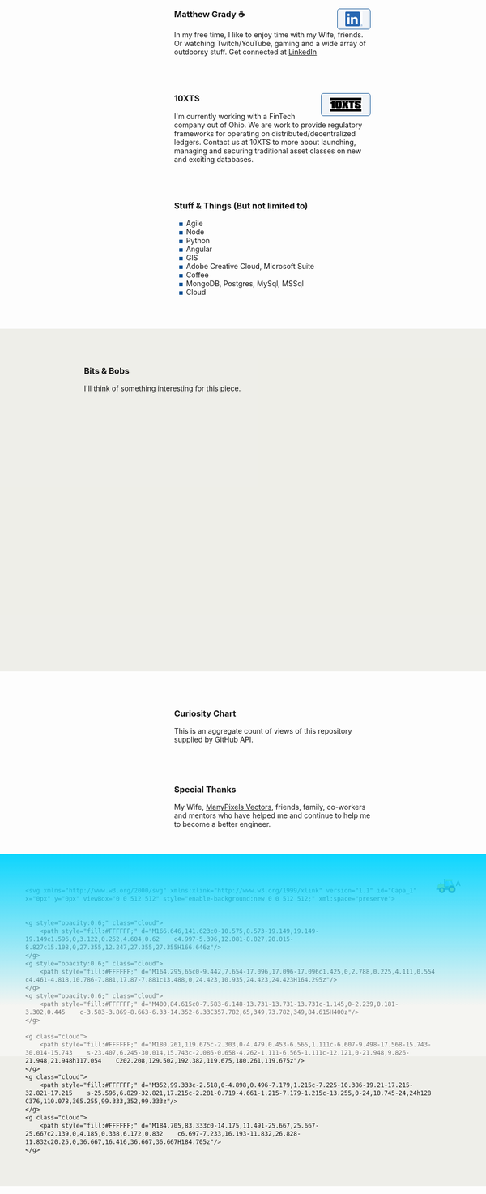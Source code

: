 <link rel="apple-touch-icon" sizes="180x180" href="/apple-touch-icon.png">
<link rel="icon" type="image/png" sizes="32x32" href="/favicon-32x32.png">
<link rel="icon" type="image/png" sizes="16x16" href="/favicon-16x16.png">
<link rel="manifest" href="/site.webmanifest">
<link rel="stylesheet" href="https://cdnjs.cloudflare.com/ajax/libs/animate.css/4.1.1/animate.min.css" />
<link rel="stylesheet" href="https://cdn.jsdelivr.net/gh/openlayers/openlayers.github.io@master/en/v6.8.1/css/ol.css" type="text/css">
<style>
.map {
	width: 100%;
	height: 500px;
}
</style>
<script src="https://cdn.jsdelivr.net/gh/openlayers/openlayers.github.io@master/en/v6.8.1/build/ol.js"></script>

<div class="row">
	<div class="row-logo" style="background-image:url('./Watermelon_Monochromatic.svg');"></div>
	<div class="row-item">
		<h3>Matthew Grady ☕ <a href="https://linkedin.com/in/matthew-grady-7b752a16"><img class="hover-friends" src="./LI-In-Bug.png" style=" float: right; max-width: 66px;
    padding: 5px 15px;
    border: 1px solid #155799; 
    background: rgba(21, 87, 153, .05);
    border-radius: 5px; max-height: 29.06px;"></a></h3>
		<div id="about"></div> In my free time, I like to enjoy time with my Wife, friends. Or watching Twitch/YouTube, gaming and a wide array of outdoorsy stuff. Get connected at <a href="https://linkedin.com/in/matthew-grady-7b752a16">LinkedIn</a>
	</div>
</div>
<script>
document.getElementById("about").innerHTML = "Hi, I'm Matthew. I do solo and agile full-stack stuff and things from behind a monitor ( or 2, or 3 ).";
const header = document.getElementsByTagName("header");
window.onwheel = function(event) {
	headerScrollFunction(event)
};

function headerScrollFunction(event) {
	if(document.documentElement.scrollTop > 10 && event.deltaY > 0) {
		header[0].classList.remove('expand');
		header[0].classList.add('collapse');
	} else if(document.documentElement.scrollTop < 10 && event.deltaY < 0) {
		header[0].classList.remove('collapse');
		header[0].classList.add('expand');
		window.scrollTo(0, 0);
	}
}
</script>
<style>

.parachute {
    margin: 200px;
    width: 400px;
    animation: xAxis 60s infinite cubic-bezier(0.02, 0.01, 0.21, 1);
    position: absolute;
    z-index: 99;
    top: 16.66px;
    left: 100px;
}
	
.parachute__img {
    animation: yAxis 60s infinite cubic-bezier(0.3, 0.27, 0.07, 1.64);
}

.parachute__img:before {
      content: "";
      display: block;
      width: 15px;
      height: 15px;
      background: url("https://dl.dropboxusercontent.com/s/7xthrrako1qpxy9/parachute.svg")
        no-repeat;
      animation: swing ease-in-out 1s infinite alternate;
      transform-origin: center -20px;
 }

.plane {
  background: url("https://dl.dropboxusercontent.com/s/egcs4ohbyrfa39n/aeroplane.svg")
    no-repeat;
  width: 42px;
  height: 42px;
  position: absolute;
  z-index: 99;
  top: -16px;
  left: -108px;
  animation: right linear 30s infinite;
}

@keyframes yAxis {
  33% {
    animation-timing-function: cubic-bezier(0.02, 0.01, 0.21, 1);
    transform: translateY(-200px);
  }
  66% {
    animation-timing-function: cubic-bezier(0, .2, -1.42, -6);
    transform: translateY(-200px);
  }
}

@keyframes xAxis {
  33% {
    animation-timing-function: cubic-bezier(0.3, 0.27, 0.07, 1.64);
    transform: translateX(700px);
  } 
  66% {
    animation-timing-function: cubic-bezier(0, 0, -1.15, -6.64);
    transform: translateX(700px);
  }
}

@keyframes swing {
  0% {
    transform: rotate(5deg);
  }
  100% {
    transform: rotate(-5deg);
  }
}


@keyframes right {
  0% {
    left: -108px;
  }	
  25% {
    left: calc(25% + 108px);
  }
  35% {
    left: calc(35% + 108px);
    top: 12px;
  }
  50% {
    left: calc(50% + 108px);
    top: 12px;
  }
  75% {
    left: calc(75% + 108px);
    top: 5px;
  }
  100% {
    left: calc(100% + 108px);
  }
}

.page-header {
	background-image: url('1610.m00.i125.n015.S.c12.310635362 Vector cartoon blue cloudy sky horizontal seamless pattern.jpg') !important;
	background-size: 85%;
	background-repeat: repeat;
	background-position: 0 0;
	/*adjust s value for speed*/
	animation: animatedBackground 850s linear infinite;
	z-index: 99;
	-webkit-box-shadow: 0px 10px 50px 13px #FFFFFF;
	box-shadow: 0px 10px 50px 13px #FFFFFF;
}

.page-header:after,
.page-header:before {
	content: '';
	display: block;
	position: absolute;
	top: 0;
	bottom: 0;
	left: 0;
	right: 0;
	mix-blend-mode: hard-light;
}

.page-header:before {
	background: linear-gradient(0deg, rgba(255, 255, 255, .4) 25%, rgba(0, 212, 255, 0.3) 100%);
	animation: OpacityAnim 60s ease-in-out 0s infinite alternate;
	border-bottom: 4px rgba(255, 255, 255, .4) solid;
}

.page-header:after {
	background: linear-gradient(0deg, rgba(85, 48, 83, 0.65) 25%, rgba(85, 48, 83, 0.45) 100%), rgba(0, 0, 0, .35) url('stars.png') repeat;
	animation: OpacityAnim 60s ease-in-out -60s infinite alternate, animatedBackground 1200s linear infinite;
	border-bottom: 4px rgba(0, 0, 0, .3) solid;
}

@keyframes OpacityAnim {
	0% {
		opacity: 1.0
	}

	100% {
		opacity: 0.0
	}
}

@keyframes animatedBackground {
	from {
		background-position: 0 0;
	}

	/*use negative width if you want it to flow right to left else and positive for left to right*/
	to {
		background-position: -10000px 0;
	}
}

.row {
	display: flex;
	margin-bottom: 50px;
	scroll-snap-align: start;
    z-index;99;
}

.row-logo {
	margin-right: 1rem;
    width: 100px;
    height: 100px;
    max-width: 100px;
    margin-right: 1rem;
    min-width: 100px;
    max-height: 100px;
    min-height: 100%;
    background-size: 100px 100px;
}

.row-logo:after {
	content: '';
	display: block;
	position: relative;
	top: -100px;
	bottom: 0;
	left: 0;
	right: 0;
    width: 100px;
    height: 100px;
}

.row-logo:before {
	content: '';
	display: block;
	position: relative;
	top: 0;
	bottom: 0;
	left: 0;
	right: 0;
    width: 100px;
    height: 100px;
}

.row-item {}

ul li {
	list-style-image: radial-gradient(circle, #155799, #155799);
	list-style-border: 1px solid #155799;
}

.collapse {
	display: flex;
	justify-content: center;
	align-items: center;
	animation: collapse .5s ease forwards, animatedBackground 850s linear infinite;
	background-size: 85%;
	background-repeat: repeat;
	background-position: 0 0;
}

.project-name {
	z-index: 100;
	position: relative;
}

.page-header a {
	z-index: 100;
	position: relative;
	color: rgba(255, 255, 255, .9);
	background-color: rgba(0, 0, 0, .4);
	border-color: white;
}

.collapse .project-name {
	font-size: 12px;
}

.collapse a.btn {
	display: none;
}

.expand {
	animation: expand .5s ease forwards, animatedBackground 850s linear infinite;
	padding-top: 80px;
	padding-bottom: 80px;
	background-size: 85%;
	background-repeat: repeat;
	background-position: 0 0;
}

.bottom-left {
	position: fixed;
	bottom: 18px;
	left: -10px;
}

.top-right {
	position: fixed;
	top: 60px;
	right: 00px;
}

.page-header {
	background-image: linear-gradient(120deg, #155799, #fff);
	position: sticky;
	top: 0px;
	padding-top: 80px;
	padding-bottom: 80px;
}

.main-content h1,
.main-content h2,
.main-content h3,
.main-content h4,
.main-content h5,
.main-content h6 {
	color: #155799;
}

@keyframes collapse {
	from {
		padding-top: 80px;
		padding-bottom: 80px;
	}

	to {
		padding-top: 2px;
		padding-bottom: 2px;
	}
}

@keyframes expand {
	from {
		padding-top: 2px;
		padding-bottom: 2px;
	}

	to {
		padding-top: 80px;
		padding-bottom: 80px;
	}
}

.flex-grow {
 flex-grow: 1;
}
.wide-stuffs {
 padding: 50px;
 background: rgb(203 203 185 / 30%);
}
</style>

<div class="parachute">
  <div class="parachute__img"></div>
</div>

<div class="plane">
  
</div>

<div class="row">
	<div class="row-logo" style="background-image:url('./Statue of liberty_Monochromatic.svg');"></div>
	<div class="row-item">
		<h3>10XTS <a href="mailto: info@10xts.com"><img src="./10xts.png" style=" float: right; max-width: 66px;
    padding: 5px 15px;
    border: 1px solid #155799; 
    background: rgba(21, 87, 153, .05);
    border-radius: 5px;"></a></h3> I'm currently working with a FinTech company out of Ohio. We are work to provide regulatory frameworks for operating on distributed/decentralized ledgers. Contact us at 10XTS to more about launching, managing and securing traditional asset classes on new and exciting databases.
	</div>
</div>
<div class="row">
	<div class="row-logo" style="background-image:url('./Data Arranging_Monochromatic.svg');"></div>
	<div class="row-item">
		<h3>Stuff & Things (But not limited to)</h3>
		<ul>
			<li>Agile</li>
			<li>Node</li>
			<li>Python</li>
			<li>Angular</li>
			<li>GIS</li>
			<li>Adobe Creative Cloud, Microsoft Suite</li>
			<li>Coffee</li>
			<li>MongoDB, Postgres, MySql, MSSql</li>
			<li>Cloud</li>
		</ul>
	</div>
</div>
<div class="row wide-stuffs" style="width: 100vw;
    margin: 0px;
    margin-left: calc(50% - 50vw);
    margin-bottom: 50px;">
	<div class="row-logo" style="background-image:url('./America_Monochromatic.svg');"></div>
	<div class="row-item flex-grow">
		<h3>Bits & Bobs</h3> I'll think of something interesting for this piece. <div id="map" class="map"></div>
		<script type="text/javascript">

			const parser = new DOMParser();

/* Async function used to retrieve start and end time from RADAR_1KM_RRAI layer GetCapabilities document */
async function getRadarStartEndTime() {
  let response = await fetch(
    "https://geo.weather.gc.ca/geomet/?lang=en&service=WMS&request=GetCapabilities&version=1.3.0&LAYERS=RADAR_1KM_RRAI"
  );
  let data = await response
    .text()
    .then((data) =>
      parser
        .parseFromString(data, "text/xml")
        .getElementsByTagName("Dimension")[0]
        .innerHTML.split("/")
    );
  return [new Date(data[0]), new Date(data[1])];
}

let frameRate = 1.0; // frames per second
let animationId = null;
let startTime = null;
let endTime = null;
let current_time = null;

let layers = [
	new ol.layer.Tile({
		source: new ol.source.XYZ({
			attributions: 'Copyright:© 2013 ESRI, i-cubed, GeoEye',
			url: 'https://services.arcgisonline.com/arcgis/rest/services/' + 'ESRI_Imagery_World_2D/MapServer/tile/{z}/{y}/{x}',
			maxZoom: 15,
			projection: 'EPSG:4326',
			tileSize: 512, // the tile size supported by the ArcGIS tile service
			maxResolution: 180 / 512, // Esri's tile grid fits 180 degrees on one 512 px tile
			wrapX: true,
		}),
	}),
    new ol.layer.Image({
        source: new ol.source.ImageWMS({
          format: "image/png",
          url: "https://geo.weather.gc.ca/geomet/",
          params: { LAYERS: "RADAR_1KM_RRAI", TILED: true },
          transition: 0
        }),
        opacity: .5
    })
];

let map = new ol.Map({
	target: "map",
	layers: layers,
	view: new ol.View({
		center: [ -81.37, 28.53 ],
		projection: 'EPSG:4326',
		zoom: 6,
		minZoom: 2,
	}),
});

function updateInfo(current_time) {
   // No Info Container At This time
}

function setTime() {
  current_time = current_time;
  if (current_time === null) {
    current_time = startTime;
  } else if (current_time >= endTime) {
    current_time = startTime;
  } else {
    current_time = new Date(
      current_time.setMinutes(current_time.getMinutes() + 10)
    );
  }
  layers[1]
    .getSource()
    .updateParams({ TIME: current_time.toISOString().split(".")[0] + "Z" });
  layers[2]
    .getSource()
    .updateParams({ TIME: current_time.toISOString().split(".")[0] + "Z" });
  updateInfo(current_time);
}

getRadarStartEndTime().then((data) => {
  startTime = data[0];
  endTime = data[1];
  setTime();
});

let stop = function () {
  if (animationId !== null) {
    window.clearInterval(animationId);
    animationId = null;
  }
};

let play = function () {
  stop();
  animationId = window.setInterval(setTime, 1000 / frameRate);
};
		</script>
	</div>
</div>
<div class="row">
	<div class="row-logo" style="background-image:url('./Spotlight _Monochromatic.svg');"></div>
	<div class="row-item">
		<h3>Curiosity Chart</h3> This is an aggregate count of views of this repository supplied by GitHub API. <section id="curiosity-container" class="curiosity-container"></section>
	</div>
</div>
<script src="https://d3js.org/d3.v3.min.js"></script>
<script src="https://cdnjs.cloudflare.com/ajax/libs/jquery/3.6.0/jquery.min.js" integrity="sha512-894YE6QWD5I59HgZOGReFYm4dnWc1Qt5NtvYSaNcOP+u1T9qYdvdihz0PPSiiqn/+/3e7Jo4EaG7TubfWGUrMQ==" crossorigin="anonymous" referrerpolicy="no-referrer"></script>
<script>
// Set the dimensions of the canvas / graph
const margin = {
		top: 30,
		right: 20,
		bottom: 30,
		left: 50
	},
	width = 600 - margin.left - margin.right,
	height = 270 - margin.top - margin.bottom;
// Parse the date / time
const parseDate = d3.time.format("%d-%b-%y").parse;
// Set the ranges
const x = d3.scale.ordinal().rangeRoundBands([0, width], 1);
const y = d3.scale.linear().range([height, 0]);
// Define the axes
const xAxis = d3.svg.axis().scale(x).orient("bottom");
const yAxis = d3.svg.axis().scale(y).orient("left").ticks(3);
// Define the line
const valueline = d3.svg.line().interpolate("basis").x(function(d) {
	return x(d.superposition);
}).y(function(d) {
	return y(d.value);
});
// Adds the svg canvas
const svg = d3.select("section").append("svg").attr("width", width + margin.left + margin.right).attr("height", height + margin.top + margin.bottom).append("g").attr("transform", "translate(" + margin.left + "," + margin.top + ")");
window.sneakyVariable = [];
$.ajax({
	url: 'https://api.countapi.xyz/hit/coffeestained.github.io/about-this-dev',
	type: 'GET',
	success: function(data) {
		const past = {
			value: (data.value - 1) / 2,
			superposition: 'The Past'
		};
		window.sneakyVariable.push(past);
		$.ajax({
			url: 'https://api.countapi.xyz/hit/coffeestained.github.io/about-this-dev',
			type: 'GET',
			success: function(data) {
				const present = {
					value: (data.value) / 2,
					superposition: 'The Present'
				};
				window.sneakyVariable.push(present);
				window.sneakyVariable.forEach(function(d) {
					d.superposition = d.superposition;
					d.value = +d.value;
				});
				// Scale the range of the data
				x.domain(d3.extent(window.sneakyVariable, function(d) {
					return d.superposition;
				}));
				y.domain([0, d3.max(window.sneakyVariable, function(d) {
					return d.value;
				})]);
				// Add the valueline path.
				//svg.append("path")	
				//.attr("class", "line")
				//.attr("d", valueline(window.sneakyVariable));
				// Add the X Axis
				svg.append("g").attr("class", "x axis").attr("transform", "translate(0," + height + ")").call(xAxis);
				// Add the Y Axis
				svg.append("g").attr("class", "y axis").call(yAxis);
				svg.selectAll(".dot").data(window.sneakyVariable, function(d) {
					return d.value
				}).enter().append("circle").attr("r", 3).attr("cx", function(d, i) {
					if(i == 0) return 175;
					else return 350;
				}).attr("cy", function(d) {
					return d.value
				}).attr("fill", function(d) {
					return '#155799';
				});
				// Add the line
				svg.append("path").datum(data).attr("fill", "none").attr("stroke", "steelblue").attr("stroke-width", 1.5).attr("d", d3.svg.line().x(function(d) {
					return x(d.superposition)
				}).y(function(d) {
					return y(d.value)
				}))
			},
			error: function(request, error) {
				alert("Request: " + JSON.stringify(request));
			}
		});
	},
	error: function(request, error) {
		alert("Request: " + JSON.stringify(request));
	}
});
const element = document.querySelector("h1");
element.classList.add('animate__animated');
window.sneakyAnimationEnum = ['animate__bounce', 'animate__pulse', 'animate__rubberBand', 'animate__shakeX', 'animate__shakeY', 'animate__swing', 'animate__tada', 'animate__jello', 'animate__heartBeat'];
window.sneakyCurrentAnimation = window.sneakyAnimationEnum[Math.floor(Math.random() * window.sneakyAnimationEnum.length)];
element.classList.add(window.sneakyCurrentAnimation);
element.addEventListener("mouseover", event => {
	element.classList.remove(window.sneakyCurrentAnimation);
	let current = window.sneakyAnimationEnum[Math.floor(Math.random() * window.sneakyAnimationEnum.length)];
	window.sneakyCurrentAnimation = current;
	element.classList.add(current);
});
window.hoverFriends = document.querySelectorAll('div.row-logo');
console.log(hoverFriends);
window.hoverFriends.forEach(element => {
	element.classList.add('animate__animated');
	element.addEventListener("mouseover", event => {
		element.classList.remove(window.sneakyCurrentAnimation);
		let current = window.sneakyAnimationEnum[Math.floor(Math.random() * window.sneakyAnimationEnum.length)];
		window.sneakyCurrentAnimation = current;
		element.classList.add(current);
	});
});

</script>
<style>
.absolute { position: absolute; color: white; }
path {
	stroke: #155799;
	stroke-width: 2;
	fill: none;
}

.axis path,
.axis line {
	fill: none;
	stroke: #8ba9c7;
	stroke-width: 1;
	shape-rendering: crispEdges;
}

.dot {
	fill: #155799;
	stroke: #fff;
}

.footer-stuffs {
    background: url('./Landscape-agriculture.svg');
    background-size: cover;
    height: 400px;
}
.footer-stuffs:after,
.footer-stuffs:before {
    content: '';
    display: block;
    position: absolute;
    left: 0;
    right: 0;
    mix-blend-mode: multiply;
    height: 400px;
    margin-top: -50px;
}
.footer-stuffs:before {
	background: linear-gradient(0deg, rgba(255, 255, 255, .4) 25%, rgba(0, 212, 255, 0.95) 100%);
	animation: OpacityAnim 60s ease-in-out 0s infinite alternate;
    mix-blend-mode: initial;
}
.footer-stuffs:after {
	background: linear-gradient(0deg, rgba(85, 48, 83, 0.65) 25%, rgba(85, 48, 83, 0.45) 100%), rgba(0, 0, 0, .35) url('stars.png') repeat;
	animation: OpacityAnim 60s ease-in-out -60s infinite alternate, animatedBackground 1200s linear infinite;
}

.site-footer { position: absolute; color: white; } 
.site-footer-credits { color: white; }
	.cloud{
  z-index:1
}
	
.tractor {
transform: scaleX(-1);
  left: 0px;
}
	
</style>
<div class="row">
	<div class="row-logo" style="background-image:url('./Brainstorming session _Monochromatic.svg');"></div>
	<div class="row-item">
		<h3>Special Thanks</h3> My Wife, <a href="https://www.manypixels.co/gallery">ManyPixels Vectors</a>, friends, family, co-workers and mentors who have helped me and continue to help me to become a better engineer.
	</div>
</div>

<script>
	
	async function doTractorAnimation(condition) {
	  return await new Promise(resolve => {
	    const interval = setInterval(() => {
	      const element = document.getElementById('tractor');
	      const left = getCssProperty("tractor", "left");
	      let pixel = left.match(/(\d+)/);
	      console.log(pixel[0])
	      pixel = Number(pixel[0]);
	      console.log(pixel[0], element.style.left);
	      element.style.left = pixel[0]+1 + 'px';
	      console.log(tractor, element, left);
	      if (condition) {
		resolve(true);
		clearInterval(interval);
	      };

	    }, 1000);
	  });
	}
	
	function getCssProperty(elmId, property){
	   const elem = document.getElementById(elmId);
	   return window.getComputedStyle(elem,null).getPropertyValue(property);
	}
	
	const animationInterval = doTractorAnimation(false)
</script>

<div class="row wide-stuffs footer-stuffs" style="    position: absolute;
    left: 0px;
    right: 0px;
    margin: 0px;
    margin-left: calc(50% - 50vw);">
	
	<svg xmlns="http://www.w3.org/2000/svg" xmlns:xlink="http://www.w3.org/1999/xlink" version="1.1" id="Capa_1" x="0px" y="0px" viewBox="0 0 512 512" style="enable-background:new 0 0 512 512;" xml:space="preserve"> 


	<g style="opacity:0.6;" class="cloud">
		<path style="fill:#FFFFFF;" d="M166.646,141.623c0-10.575,8.573-19.149,19.149-19.149c1.596,0,3.122,0.252,4.604,0.62    c4.997-5.396,12.081-8.827,20.015-8.827c15.108,0,27.355,12.247,27.355,27.355H166.646z"/>
	</g>
	<g style="opacity:0.6;" class="cloud">
		<path style="fill:#FFFFFF;" d="M164.295,65c0-9.442,7.654-17.096,17.096-17.096c1.425,0,2.788,0.225,4.111,0.554    c4.461-4.818,10.786-7.881,17.87-7.881c13.488,0,24.423,10.935,24.423,24.423H164.295z"/>
	</g>
	<g style="opacity:0.6;" class="cloud">
		<path style="fill:#FFFFFF;" d="M400,84.615c0-7.583-6.148-13.731-13.731-13.731c-1.145,0-2.239,0.181-3.302,0.445    c-3.583-3.869-8.663-6.33-14.352-6.33C357.782,65,349,73.782,349,84.615H400z"/>
	</g>

	<g class="cloud">
		<path style="fill:#FFFFFF;" d="M180.261,119.675c-2.303,0-4.479,0.453-6.565,1.111c-6.607-9.498-17.568-15.743-30.014-15.743    s-23.407,6.245-30.014,15.743c-2.086-0.658-4.262-1.111-6.565-1.111c-12.121,0-21.948,9.826-21.948,21.948h117.054    C202.208,129.502,192.382,119.675,180.261,119.675z"/>
	</g>
	<g class="cloud">
		<path style="fill:#FFFFFF;" d="M352,99.333c-2.518,0-4.898,0.496-7.179,1.215c-7.225-10.386-19.21-17.215-32.821-17.215    s-25.596,6.829-32.821,17.215c-2.281-0.719-4.661-1.215-7.179-1.215c-13.255,0-24,10.745-24,24h128    C376,110.078,365.255,99.333,352,99.333z"/>
	</g>
	<g class="cloud">
		<path style="fill:#FFFFFF;" d="M184.705,83.333c0-14.175,11.491-25.667,25.667-25.667c2.139,0,4.185,0.338,6.172,0.832    c6.697-7.233,16.193-11.832,26.828-11.832c20.25,0,36.667,16.416,36.667,36.667H184.705z"/>
	</g>

  <g id="tractor" class="tractor">
    <svg id="Layer_1" data-name="Layer 1" xmlns="http://www.w3.org/2000/svg" width="100" height="72.535" viewBox="0 0 360.79 261.7">
    <polygon points="283.16 27.17 232.01 27.17 180.86 27.17 138.25 143.09 232.01 143.24 325.77 143.09 283.16 27.17" style="fill: #666"/>
  <polygon points="278.29 34.15 315.77 136.12 232.03 136.25 148.25 136.12 185.73 34.15 278.29 34.15" style="fill: #64b3f5"/>
  <path d="M199.71,34.15H210l38.41,101.09H238.12Zm18.5,0h40l38.4,101.09h-40Z" style="fill: #e1f1fb"/>
  <path d="M292.57,18.27H169c-1.57,0-3.56,1.46-2.85,2.85l5.39,10.46c.71,1.38,1.29,2.84,2.84,2.84H287.78c1.55,0,2.19-1.42,2.85-2.84l4.78-10.46C296.07,19.69,294.13,18.27,292.57,18.27Z" style="fill: #ff0"/>
  <path d="M239.34,132.74H48.78c-12.54,0-6,10-6,22.53v21.44a22.61,22.61,0,0,0,.16,2.62H12.36v13.46H49.44a22.7,22.7,0,0,0,16.13,6.72H339.05L307.25,113l-48.64.48Z" style="fill: #445a64"/>
  <g>
    <path d="M20.12,194.71H49.44a27.93,27.93,0,0,0,16.13,4.8H339.06l-5.49-10.64H20.12Z" style="fill: #36464e"/>
    <path d="M17.08,168.24H3a3.05,3.05,0,0,0-3,3v29.56a3,3,0,0,0,3,3h14a3,3,0,0,0,3-3V171.28A3.05,3.05,0,0,0,17.08,168.24Z" style="fill: #36464e"/>
  </g>
  <g id="bonet">
    <polygon points="86.22 75.91 79.88 75.91 79.88 97.76 86.22 97.76 86.22 75.91" style="fill: #4d4d4d"/>
    <path d="M91.16,66.14H74.94a2.63,2.63,0,0,0-2.62,2.61v9.62A2.63,2.63,0,0,0,74.94,81H91.16a2.62,2.62,0,0,0,2.61-2.61V68.75A2.62,2.62,0,0,0,91.16,66.14Z" style="fill: #606060"/>
    <path d="M157.64,85.58,52.74,94.13C32.37,95.79,25.81,116,25.81,138.48V148c0,22.47-1.12,28.82,19.3,28.82H132.6c20.42,0,37.13-18.39,37.13-40.86v-9.5C169.73,104,178,83.92,157.64,85.58Z" style="fill: #ff0"/>
    <path d="M26.18,129.69c-.25,2.86-.37,5.8-.37,8.78V148c0,22.47-1.12,28.82,19.3,28.82H132.6c20.42,0,37.13-18.39,37.13-40.86v-9.5c0-11,2-21.48,1.62-29.06L55.92,105.22C39.11,106.36,30.14,116.28,26.18,129.69Z" style="fill: #ffd500"/>
    <path id="chimney" d="M145.68,23.49v120.1a5.62,5.62,0,0,0,5.6,5.6h0a5.61,5.61,0,0,0,5.6-5.6V15.28c0-10.45-11.34-16.71-17.25-15V11.7c3.6-.65,6.08,1.92,6.08,3.86C145.7,18.2,145.68,20.84,145.68,23.49Z" style="fill: #424242"/>
  </g>
  <g id="tyre-2">
    <path d="M283.05,129.07c-2.12.16-4.23.43-6.29.79L275,126.29a2.42,2.42,0,0,0-2.68-1.58l-3.41.88a2.4,2.4,0,0,0-1.58,2.67l.14,4q-3,1-5.9,2.35l-2.63-3a2.39,2.39,0,0,0-3-.87l-3.08,1.69a2.43,2.43,0,0,0-.87,3l1.14,3.85A62.67,62.67,0,0,0,248,143l-3.31-2.27a2.41,2.41,0,0,0-3.11-.1L239,143a2.41,2.41,0,0,0-.1,3.1L241,149.6a62.87,62.87,0,0,0-4,4.88l-3.77-1.38a2.42,2.42,0,0,0-3,.68l-1.89,3a2.42,2.42,0,0,0,.68,3l2.85,2.82q-1.48,2.79-2.7,5.74l-4-.4a2.44,2.44,0,0,0-2.78,1.42l-1.08,3.34a2.42,2.42,0,0,0,1.4,2.77l3.47,2c-.49,2-.89,4.12-1.18,6.23l-4,.6c-1.2.19-2.26.85-2.33,2.06l-.23,3.51c-.08,1.21.9,2,2.06,2.33l3.87,1.11a62.69,62.69,0,0,0,.4,6.32l-3.69,1.58a2.41,2.41,0,0,0-1.75,2.57l.66,3.45a2.41,2.41,0,0,0,2.57,1.75l4,.11a61.5,61.5,0,0,0,2,6l-3.17,2.44a2.4,2.4,0,0,0-1,2.92l1.49,3.18a2.42,2.42,0,0,0,2.93,1.06l3.91-.89c1.05,1.84,2.18,3.63,3.4,5.35l-2.47,3.15a2.42,2.42,0,0,0-.29,3.09l2.24,2.72a2.42,2.42,0,0,0,3.1.29l3.57-1.84A62.94,62.94,0,0,0,246.8,241l-1.61,3.67a2.43,2.43,0,0,0,.48,3.08l2.85,2.07a2.41,2.41,0,0,0,3.07-.49l3-2.67a62.32,62.32,0,0,0,5.56,3.06l-.65,3.94a2.42,2.42,0,0,0,1.23,2.86l3.27,1.3a2.43,2.43,0,0,0,2.86-1.23l2.23-3.33a62.39,62.39,0,0,0,6.16,1.57l.35,4a2.4,2.4,0,0,0,1.9,2.45l3.49.45a2.42,2.42,0,0,0,2.46-1.9l1.35-3.8c1,0,2.08.08,3.13.08s2.14,0,3.2-.08l1.34,3.78a2.42,2.42,0,0,0,2.45,1.91l3.5-.44a2.43,2.43,0,0,0,1.91-2.45l.35-4a62.92,62.92,0,0,0,6.15-1.57l2.23,3.31a2.42,2.42,0,0,0,2.85,1.24l3.27-1.29a2.43,2.43,0,0,0,1.24-2.86l-.64-4c1.9-.93,3.76-2,5.55-3.06l3,2.67a2.42,2.42,0,0,0,3.07.49l2.85-2.07a2.42,2.42,0,0,0,.49-3.07l-1.61-3.69a62.8,62.8,0,0,0,4.61-4.33l3.57,1.84a2.41,2.41,0,0,0,3.09-.29l2.25-2.71a2.43,2.43,0,0,0-.29-3.1l-2.47-3.16c1.21-1.72,2.35-3.51,3.39-5.35l3.91.9a2.41,2.41,0,0,0,2.92-1.06l1.5-3.18a2.41,2.41,0,0,0-1.05-2.93l-3.17-2.44c.75-2,1.4-4,2-6l4-.1a2.42,2.42,0,0,0,2.58-1.74l.66-3.46a2.42,2.42,0,0,0-1.75-2.57l-3.69-1.58c.22-2.08.36-4.19.38-6.32l3.87-1.1a2.43,2.43,0,0,0,2.06-2.33l-.22-3.52c-.07-1.2-1.14-1.87-2.33-2.06l-4-.61q-.45-3.17-1.18-6.23l3.45-2a2.42,2.42,0,0,0,1.42-2.77l-1.09-3.35a2.41,2.41,0,0,0-2.77-1.41l-4,.38c-.81-1.95-1.71-3.87-2.7-5.73l2.85-2.82a2.42,2.42,0,0,0,.68-3l-1.88-3a2.42,2.42,0,0,0-3-.68l-3.77,1.38a63.27,63.27,0,0,0-4-4.89l2.07-3.44a2.4,2.4,0,0,0-.1-3.1l-2.56-2.42a2.41,2.41,0,0,0-3.11.1L327.83,143a60.88,60.88,0,0,0-5.12-3.73l1.14-3.84a2.41,2.41,0,0,0-.86-3l-3.08-1.7a2.43,2.43,0,0,0-3,.87l-2.64,3q-2.86-1.31-5.9-2.34l.15-4a2.41,2.41,0,0,0-1.57-2.68l-3.41-.88a2.42,2.42,0,0,0-2.68,1.58l-1.81,3.58c-2.09-.36-4.22-.63-6.38-.79l-.85-3.92c-.26-1.18-1-2.2-2.2-2.2h-3.52c-1.21,0-1.94,1-2.2,2.2Z" style="fill: #202020"/>
    <path d="M286,157a34.45,34.45,0,1,0,34.45,34.44A34.44,34.44,0,0,0,286,157Z" style="fill: #ffd500"/>
  </g>
  <g id="tyre-1">
    <path d="M100,157.28c-1.68.13-3.33.34-5,.62l-1.42-2.81a1.9,1.9,0,0,0-2.11-1.24l-2.68.69a1.9,1.9,0,0,0-1.25,2.1l.12,3.16a45.69,45.69,0,0,0-4.64,1.84L81,159.27a1.91,1.91,0,0,0-2.36-.68l-2.42,1.33a1.9,1.9,0,0,0-.69,2.35l.9,3c-1.39.92-2.74,1.9-4,2.95l-2.6-1.79a1.9,1.9,0,0,0-2.45-.08l-2,1.89a1.92,1.92,0,0,0-.08,2.45l1.63,2.72c-1.12,1.22-2.18,2.51-3.18,3.84l-3-1.08a1.91,1.91,0,0,0-2.39.53l-1.49,2.34a1.91,1.91,0,0,0,.53,2.39l2.25,2.23c-.78,1.46-1.49,3-2.13,4.51l-3.13-.31A1.91,1.91,0,0,0,52.24,189l-.86,2.63a1.91,1.91,0,0,0,1.11,2.19l2.73,1.59c-.39,1.61-.7,3.25-.93,4.91l-3.12.48c-.94.14-1.78.67-1.83,1.62l-.18,2.76A1.9,1.9,0,0,0,50.78,207l3,.87a47.87,47.87,0,0,0,.31,5l-2.9,1.25a1.89,1.89,0,0,0-1.38,2l.52,2.72a1.91,1.91,0,0,0,2,1.38l3.16.08q.66,2.43,1.55,4.75L54.61,227a1.89,1.89,0,0,0-.83,2.3L55,231.79a1.9,1.9,0,0,0,2.3.83l3.08-.7c.82,1.45,1.72,2.85,2.68,4.21l-2,2.48a1.9,1.9,0,0,0-.23,2.43l1.76,2.14a1.91,1.91,0,0,0,2.44.23L67.86,242q1.74,1.78,3.64,3.41l-1.27,2.89a1.9,1.9,0,0,0,.37,2.42l2.25,1.63a1.9,1.9,0,0,0,2.41-.37l2.37-2.11A47.52,47.52,0,0,0,82,252.24l-.5,3.1a1.9,1.9,0,0,0,1,2.25l2.58,1a1.9,1.9,0,0,0,2.25-1L89.05,255a48.27,48.27,0,0,0,4.84,1.23l.28,3.14a1.91,1.91,0,0,0,1.5,1.94l2.74.34a1.9,1.9,0,0,0,1.94-1.49l1.06-3c.82,0,1.64.06,2.47.06s1.68,0,2.51-.06l1.06,3a1.89,1.89,0,0,0,1.93,1.49l2.75-.34a1.9,1.9,0,0,0,1.5-1.93l.29-3.15a46.19,46.19,0,0,0,4.83-1.24l1.76,2.61a1.89,1.89,0,0,0,2.24,1l2.58-1a1.92,1.92,0,0,0,1-2.25l-.51-3.11q2.25-1.11,4.37-2.41l2.35,2.1a1.91,1.91,0,0,0,2.42.38l2.24-1.62a1.9,1.9,0,0,0,.39-2.42l-1.27-2.91a48.65,48.65,0,0,0,3.63-3.41l2.81,1.45a1.9,1.9,0,0,0,2.44-.23L147,241a1.92,1.92,0,0,0-.23-2.44l-1.95-2.49a49.81,49.81,0,0,0,2.67-4.21l3.07.71a1.91,1.91,0,0,0,2.31-.83l1.18-2.51a1.9,1.9,0,0,0-.82-2.3L150.67,225q.89-2.33,1.55-4.75l3.14-.08a1.91,1.91,0,0,0,2-1.37l.52-2.73a1.9,1.9,0,0,0-1.37-2l-2.92-1.25c.19-1.63.29-3.29.32-5l3-.86c.92-.27,1.67-.89,1.61-1.84l-.16-2.76a1.92,1.92,0,0,0-1.84-1.63l-3.13-.48c-.23-1.66-.54-3.3-.93-4.91l2.73-1.58a1.92,1.92,0,0,0,1.11-2.19l-.85-2.63a1.93,1.93,0,0,0-2.19-1.11l-3.14.3c-.64-1.54-1.34-3-2.12-4.51l2.23-2.21a1.91,1.91,0,0,0,.54-2.39l-1.48-2.34a1.9,1.9,0,0,0-2.39-.54l-3,1.08q-1.5-2-3.18-3.84l1.62-2.71a1.91,1.91,0,0,0-.07-2.45l-2-1.89a1.9,1.9,0,0,0-2.45.07l-2.61,1.79q-1.95-1.56-4-2.94l.89-3a1.89,1.89,0,0,0-.67-2.35l-2.43-1.34a1.9,1.9,0,0,0-2.35.68l-2.08,2.37a49.38,49.38,0,0,0-4.65-1.84l.12-3.14a1.9,1.9,0,0,0-1.24-2.11l-2.68-.69a1.9,1.9,0,0,0-2.11,1.24l-1.43,2.82a48.61,48.61,0,0,0-5-.62l-.68-3.09c-.2-.93-.78-1.73-1.73-1.73h-2.77c-1,0-1.53.81-1.73,1.73Z" style="fill: #202020"/>
    <path d="M102.39,179.27a27.12,27.12,0,1,0,27.12,27.12A27.12,27.12,0,0,0,102.39,179.27Z" style="fill: #ffd500"/>
  </g>
  <path d="M321.66,109.53H257.2l-47.82,48.14,7.13,3.09L258.87,119l60.49-.63,36.9,33.18s4.83-4.84,4.51-5.55S321.66,109.53,321.66,109.53Z" style="fill: #ff0"/>
    </g>A

</svg>

</div>

